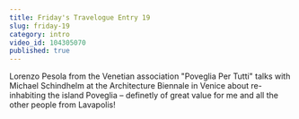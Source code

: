 ```yaml
---
title: Friday's Travelogue Entry 19
slug: friday-19
category: intro
video_id: 104305070
published: true
---
```


Lorenzo Pesola from the Venetian association "Poveglia Per Tutti" talks with Michael Schindhelm at the Architecture Biennale in Venice about re-inhabiting the island Poveglia – definetly of great value for me and all the other people from Lavapolis!  
